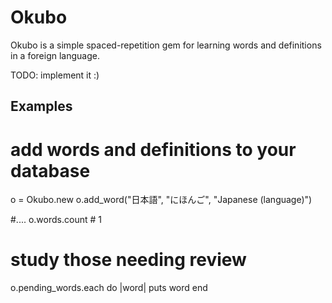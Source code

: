 Okubo
=====

Okubo is a simple spaced-repetition gem for learning words and definitions in a foreign language.

TODO: implement it :)

Examples
--------
  # add words and definitions to your database
  o = Okubo.new
  o.add_word("日本語", "にほんご", "Japanese (language)")

  #....
  o.words.count # 1
  # study those needing review
  o.pending_words.each do |word|
    puts word
  end
